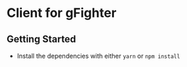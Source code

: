 # Client for gFighter

## Getting Started

* Install the dependencies with either `yarn` or `npm install`